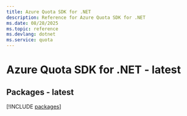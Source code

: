 ```yaml
---
title: Azure Quota SDK for .NET
description: Reference for Azure Quota SDK for .NET
ms.date: 08/28/2025
ms.topic: reference
ms.devlang: dotnet
ms.service: quota
---
```

# Azure Quota SDK for .NET - latest
## Packages - latest
[!INCLUDE [packages](quota-index.md)]
